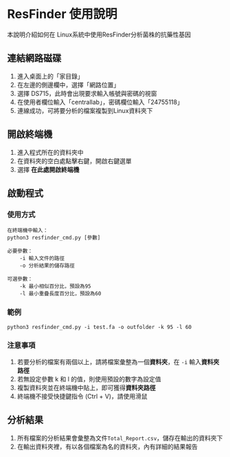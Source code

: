 # ResFinder 使用說明

本說明介紹如何在 Linux系統中使用ResFinder分析菌株的抗藥性基因

## 連結網路磁碟

 1. 進入桌面上的「家目錄」
 2. 在左邊的側邊欄中，選擇「網路位置」
 3. 選擇 DS715，此時會出現要求輸入帳號與密碼的視窗
 4. 在使用者欄位輸入「centrallab」，密碼欄位輸入「24755118」
 5. 連線成功，可將要分析的檔案複製到Linux資料夾下

## 開啟終端機

 1. 進入程式所在的資料夾中
 2. 在資料夾的空白處點擊右鍵，開啟右鍵選單
 3. 選擇 **在此處開啟終端機**

## 啟動程式
### 使用方式
```
在終端機中輸入：
python3 resfinder_cmd.py [參數]

必要參數：
	-i 輸入文件的路徑
	-o 分析結果的儲存路徑
	
可選參數：
	-k 最小相似百分比，預設為95
	-l 最小重疊長度百分比，預設為60
```

### 範例
```
python3 resfinder_cmd.py -i test.fa -o outfolder -k 95 -l 60
```
### 注意事項

 1. 若要分析的檔案有兩個以上，請將檔案彙整為一個**資料夾**，在 ``-i`` 輸入**資料夾路徑**
 2. 若無設定參數 k 和 l 的值，則使用預設的數字為設定值
 3. 複製資料夾並在終端機中貼上，即可獲得**資料夾路徑**
 4. 終端機不接受快捷鍵指令 (Ctrl + V)，請使用滑鼠

## 分析結果

 1. 所有檔案的分析結果會彙整為文件``Total_Report.csv``，儲存在輸出的資料夾下
 2. 在輸出資料夾裡，有以各個檔案為名的資料夾，內有詳細的結果報告




<!--stackedit_data:
eyJoaXN0b3J5IjpbLTE0NDc5MzAxNzEsLTQ4NDM5MjU4NCwyMD
U1NTk5NzM3LC0xNTAxNzIyMjUzLC0yMTAxMjA5OTc5LC0xMTYy
MjA4NzkxLDQ0NDM3MjA1NCwtMzI4MTEzMTgsNzcwMzM2Nzg2LD
E0OTQ2NzA1ODAsLTYxODMxNzQ2Miw1NjA0NTM2NTksLTEzNzIw
MTg1MzcsLTEyMzc5NjcxMjksLTg1NzUwMTY3MywtMTQzNDUzMz
g2OSwtMTQ0NTExODM0NiwxMTg4MTg0ODIsMTE4MzcwMjUxOCwx
Mjk4NjU3NTI1XX0=
-->